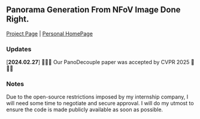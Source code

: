 ## Panorama Generation From NFoV Image Done Right. </sub>

[Project Page](https://isee-laboratory.github.io/PanoDecouple/) | [Personal HomePage](https://zhengdian1.github.io)

### Updates
[**2024.02.27**]  🎉🎉🎉 Our PanoDecouple paper was accepted by CVPR 2025 🎉🎉🎉 <br>

### Notes
Due to the open-source restrictions imposed by my internship company, I will need some time to negotiate and secure approval. I will do my utmost to ensure the code is made publicly available as soon as possible.
